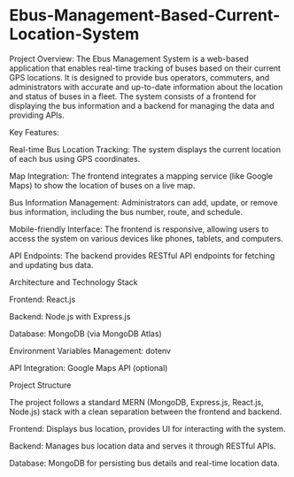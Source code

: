 # Ebus-Management-Based-Current-Location-System

Project Overview:
The Ebus Management System is a web-based application that enables real-time tracking of buses based on their current GPS locations. It is designed to provide bus operators, commuters, and administrators with accurate and up-to-date information about the location and status of buses in a fleet. The system consists of a frontend for displaying the bus information and a backend for managing the data and providing APIs.

Key Features:

Real-time Bus Location Tracking: The system displays the current location of each bus using GPS coordinates.

Map Integration: The frontend integrates a mapping service (like Google Maps) to show the location of buses on a live map.

Bus Information Management: Administrators can add, update, or remove bus information, including the bus number, route, and schedule.

Mobile-friendly Interface: The frontend is responsive, allowing users to access the system on various devices like phones, tablets, and computers.

API Endpoints: The backend provides RESTful API endpoints for fetching and updating bus data.


Architecture and Technology Stack

Frontend: React.js

Backend: Node.js with Express.js

Database: MongoDB (via MongoDB Atlas)

Environment Variables Management: dotenv

API Integration: Google Maps API (optional)

Project Structure

The project follows a standard MERN (MongoDB, Express.js, React.js, Node.js) stack with a clean separation between the frontend and backend.

Frontend: Displays bus location, provides UI for interacting with the system.

Backend: Manages bus location data and serves it through RESTful APIs.

Database: MongoDB for persisting bus details and real-time location data.

